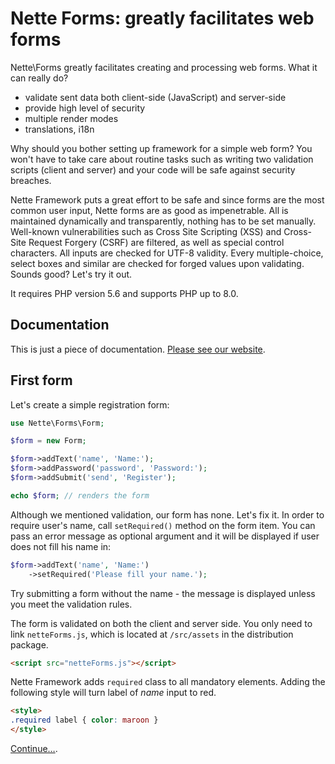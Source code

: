 Nette Forms: greatly facilitates web forms
==========================================

Nette\Forms greatly facilitates creating and processing web forms. What it can really do?

- validate sent data both client-side (JavaScript) and server-side
- provide high level of security
- multiple render modes
- translations, i18n

Why should you bother setting up framework for a simple web form? You won't have to take care about routine tasks such as writing two validation scripts (client and server) and your code will be safe against security breaches.

Nette Framework puts a great effort to be safe and since forms are the most common user input, Nette forms are as good as impenetrable. All is maintained dynamically and transparently, nothing has to be set manually. Well-known vulnerabilities such as Cross Site Scripting (XSS) and Cross-Site Request Forgery (CSRF) are filtered, as well as special control characters. All inputs are checked for UTF-8 validity. Every multiple-choice, select boxes and similar are checked for forged values upon validating. Sounds good? Let's try it out.

It requires PHP version 5.6 and supports PHP up to 8.0.


Documentation
-------------

This is just a piece of documentation. [Please see our website](https://doc.nette.org/forms).


First form
----------

Let's create a simple registration form:

```php
use Nette\Forms\Form;

$form = new Form;

$form->addText('name', 'Name:');
$form->addPassword('password', 'Password:');
$form->addSubmit('send', 'Register');

echo $form; // renders the form
```

Although we mentioned validation, our form has none. Let's fix it. In order to require user's name, call `setRequired()` method on the form item. You can pass an error message as optional argument and it will be displayed if user does not fill his name in:


```php
$form->addText('name', 'Name:')
	->setRequired('Please fill your name.');
```

Try submitting a form without the name - the message is displayed unless you meet the validation rules.

The form is validated on both the client and server side. You only need to link `netteForms.js`, which is located at `/src/assets` in the distribution package.

```html
<script src="netteForms.js"></script>
```

Nette Framework adds `required` class to all mandatory elements. Adding the following style will turn label of *name* input to red.

```html
<style>
.required label { color: maroon }
</style>
```

[Continue…](https://doc.nette.org/forms).

